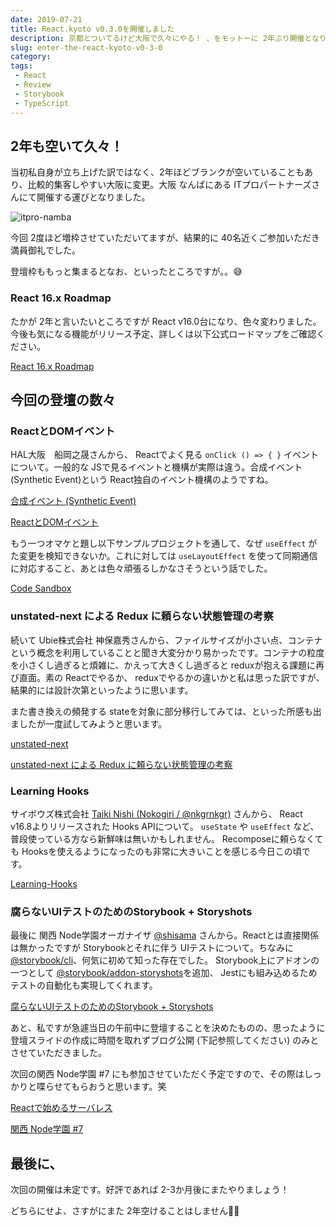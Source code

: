 ```yaml
---
date: 2019-07-21
title: React.kyoto v0.3.0を開催しました
description: 京都とついてるけど大阪で久々にやる！ 、をモットーに 2年ぶり開催となりました。
slug: enter-the-react-kyoto-v0-3-0
category: 
tags: 
 - React
 - Review
 - Storybook
 - TypeScript
---
```


## 2年も空いて久々！

当初私自身が立ち上げた訳ではなく、2年ほどブランクが空いていることもあり、比較的集客しやすい大阪に変更。大阪 なんばにある ITプロパートナーズさんにて開催する運びとなりました。

![itpro-namba](//images.ctfassets.net/gzkue3szf85p/4Bk32GHrXjr7He0K1eTB6/ec6a815d8568012083206088dec684f4/itpro.png)

今回 2度ほど増枠させていただいてますが、結果的に 40名近くご参加いただき満員御礼でした。

登壇枠ももっと集まるとなお、といったところですが。。😅

### React 16.x Roadmap

たかが 2年と言いたいところですが React v16.0台になり、色々変わりました。今後も気になる機能がリリース予定、詳しくは以下公式ロードマップをご確認ください。

<a class="link-preview" href="https://ja.reactjs.org/blog/2018/11/27/react-16-roadmap.html">React 16.x Roadmap</a>

## 今回の登壇の数々

### ReactとDOMイベント

HAL大阪　船岡之晟さんから、 Reactでよく見る `onClick () => { }` イベントについて。一般的な JSで見るイベントと機構が実際は違う。合成イベント (Synthetic Event)という React独自のイベント機構のようですね。

<a class="link-preview" href="https://ja.reactjs.org/docs/events.html">合成イベント (Synthetic Event)</a>

<a class="link-preview" href="https://docs.google.com/presentation/d/1bLvV1ykK2bqReA8dlqSsEqYHzdvHyrl-5loM5JptMMI/edit">ReactとDOMイベント</a>

もう一つオマケと題し以下サンプルプロジェクトを通して、なぜ `useEffect` がた変更を検知できないか。これに対しては `useLayoutEffect` を使って同期通信に対応すること、あとは色々頑張るしかなさそうという話でした。

<a class="link-preview" href="https://codesandbox.io/s/react-useeffect-chat-example-sjcq5">Code Sandbox</a>

### unstated-next による Redux に頼らない状態管理の考察

続いて Ubie株式会社 神保嘉秀さんから、ファイルサイズが小さい点、コンテナという概念を利用していることと聞き大変分かり易かったです。コンテナの粒度を小さくし過ぎると煩雑に、かえって大きくし過ぎると reduxが抱える課題に再び直面。素の Reactでやるか、 reduxでやるかの違いかと私は思った訳ですが、結果的には設計次第といったように思います。

また書き換えの頻発する stateを対象に部分移行してみては、といった所感も出ましたが一度試してみようと思います。

<a class="link-preview" href="https://github.com/jamiebuilds/unstated-next">unstated-next</a>

<a class="link-preview" href="https://speakerdeck.com/jmblog/unstated-next-niyoru-redux-nilai-ranaizhuang-tai-guan-li-falsekao-cha">unstated-next による Redux に頼らない状態管理の考察</a>

### Learning Hooks

サイボウズ株式会社 [Taiki Nishi (Nokogiri / @nkgrnkgr)](https://twitter.com/nkgrnkgr) さんから、 React v16.8よりリリースされた Hooks APIについて。 `useState` や `useEffect` など、普段使っている方なら新鮮味は無いかもしれません。  Recomposeに頼らなくても Hooksを使えるようになったのも非常に大きいことを感じる今日この頃です。

<a class="link-preview" href="https://speakerdeck.com/undefined_name/learning-hooks">Learning-Hooks</a>

### 腐らないUIテストのためのStorybook + Storyshots

最後に 関西 Node学園オーガナイザ [@shisama](https://twitter.com/shisama) さんから。Reactとは直接関係は無かったですが Storybookとそれに伴う UIテストについて。ちなみに [@storybook/cli](https://www.npmjs.com/package/@storybook/cli)、何気に初めて知った存在でした。 Storybook上にアドオンの一つとして [@storybook/addon-storyshots](https://www.npmjs.com/package/@storybook/addon-storyshots)を追加、 Jestにも組み込めるためテストの自動化も実現してくれます。

<a class="link-preview" href="https://speakerdeck.com/masashi/number-react-kyoto-v0-dot-3-0">腐らないUIテストのためのStorybook + Storyshots</a>

あと、私ですが急遽当日の午前中に登壇することを決めたものの、思ったように登壇スライドの作成に時間を取れずブログ公開 (下記参照してください) のみとさせていただきました。

次回の関西 Node学園 #7 にも参加させていただく予定ですので、その際はしっかりと喋らせてもらおうと思います。笑

<a class="link-preview" href="https://webneko.dev/posts/the-react-applications-in-serverless-architecture">Reactで始めるサーバレス</a>

<a class="link-preview" href="https://nodejs.connpass.com/event/137950/">関西 Node学園 #7</a>

## 最後に、

次回の開催は未定です。好評であれば 2-3か月後にまたやりましょう！

どちらにせよ、さすがにまた 2年空けることはしません🙅‍♀️ 

